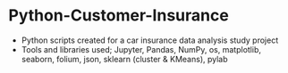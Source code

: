 # Python-Customer-Insurance
-	Python scripts created for a car insurance data analysis study project 
- Tools and libraries used; Jupyter, Pandas, NumPy, os, matplotlib, seaborn, folium, json, sklearn (cluster & KMeans), pylab

